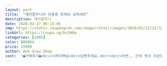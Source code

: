 ```yaml
---
layout: post 
title:  "제이알주니어 아동용 후레쉬 상하세트" 
description: 제이알주니 ..
date: 2020-03-27 06:15:05 
img: https://static.coupangcdn.com/image/retail/images/2020/02/12/12/3/01e769cf-d8bf-444b-ab4d-50ddc0ce67e7.jpg 
linkUrl: https://coupa.ng/bv2H6m 
categories: [1005] 
color: 006064 
price: 15900 
author: Ask View Shop 
cont:  "●구매후기●<br/>너무이뻐요<br/>답변주세요.<br/><br/>두번,, 근데 옷이 이모양입니다<br/>세탁은 망에 넣어서 세탁했구요<br/>옷도 이쁘고 아들이 편하게 입기 좋아요<br/>옷이 이게 뭔가요?? 두번 착용했고<br/>옷이 일회용은 아닌거죠??<br/>착용시간도 두세시간으로 짧습니다<br/>너무이뻐요<br/>답변주세요.<br/><br/>두번,, 근데 옷이 이모양입니다<br/>세탁은 망에 넣어서 세탁했구요<br/>옷도 이쁘고 아들이 편하게 입기 좋아요<br/>옷이 이게 뭔가요?? 두번 착용했고<br/>옷이 일회용은 아닌거죠??<br/>착용시간도 두세시간으로 짧습니다<br/>" 
---
```

